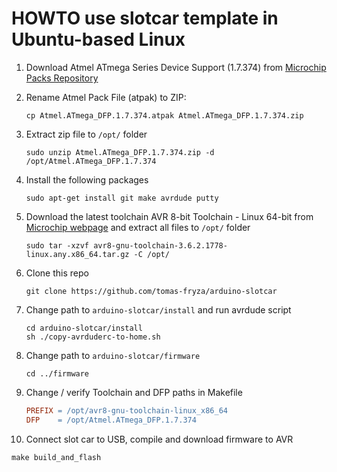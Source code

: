 # HOWTO use slotcar template in Ubuntu-based Linux

1. Download Atmel ATmega Series Device Support (1.7.374) from [Microchip Packs Repository](http://packs.download.atmel.com/)

2. Rename Atmel Pack File (atpak) to ZIP:

   ```shell
   cp Atmel.ATmega_DFP.1.7.374.atpak Atmel.ATmega_DFP.1.7.374.zip
   ```

3. Extract zip file to `/opt/` folder

   ```shell
   sudo unzip Atmel.ATmega_DFP.1.7.374.zip -d /opt/Atmel.ATmega_DFP.1.7.374
   ```

4. Install the following packages

   ```shell
   sudo apt-get install git make avrdude putty
   ```

5. Download the latest toolchain AVR 8-bit Toolchain - Linux 64-bit from [Microchip webpage](https://www.microchip.com/en-us/development-tools-tools-and-software/gcc-compilers-avr-and-arm) and extract all files to `/opt/` folder

   ```shell
   sudo tar -xzvf avr8-gnu-toolchain-3.6.2.1778-linux.any.x86_64.tar.gz -C /opt/
   ```

6. Clone this repo

   ```shell
   git clone https://github.com/tomas-fryza/arduino-slotcar
   ```

7. Change path to `arduino-slotcar/install` and run avrdude script

   ```shell
   cd arduino-slotcar/install
   sh ./copy-avrduderc-to-home.sh
   ```

8. Change path to `arduino-slotcar/firmware`

   ```shell
   cd ../firmware
   ```

9. Change / verify Toolchain and DFP paths in Makefile

   ```Makefile
   PREFIX = /opt/avr8-gnu-toolchain-linux_x86_64
   DFP    = /opt/Atmel.ATmega_DFP.1.7.374
   ```

10. Connect slot car to USB, compile and download firmware to AVR

   ```shell
   make build_and_flash
   ```
